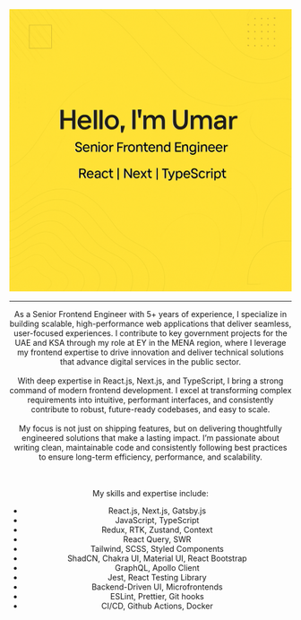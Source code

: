 <img src="https://raw.githubusercontent.com/umarshaikh97/umarshaikh97/refs/heads/main/banner.png"/>
 <hr></hr>
<div style="text-align: center">
  <div>
As a Senior Frontend Engineer with 5+ years of experience, I specialize in building scalable, high-performance web applications that deliver seamless, user-focused experiences. I contribute to key government projects for the UAE and KSA through my role at EY in the MENA region, where I leverage my frontend expertise to drive innovation and deliver technical solutions that advance digital services in the public sector.<br><br>
With deep expertise in React.js, Next.js, and TypeScript, I bring a strong command of modern frontend development. I excel at transforming complex requirements into intuitive, performant interfaces, and consistently contribute to robust, future-ready codebases, and easy to scale.<br><br>
My focus is not just on shipping features, but on delivering thoughtfully engineered solutions that make a lasting impact. I’m passionate about writing clean, maintainable code and consistently following best practices to ensure long-term efficiency, performance, and scalability.
</div><br><br>

My skills and expertise include:

- React.js, Next.js, Gatsby.js
- JavaScript, TypeScript
- Redux, RTK, Zustand, Context
- React Query, SWR
- Tailwind, SCSS, Styled Components
- ShadCN, Chakra UI, Material UI, React Bootstrap
- GraphQL, Apollo Client
- Jest, React Testing Library
- Backend-Driven UI, Microfrontends
- ESLint, Prettier, Git hooks
- CI/CD, Github Actions, Docker
</div>
